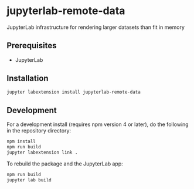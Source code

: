 # jupyterlab-remote-data

JupyterLab infrastructure for rendering larger datasets than fit in memory

## Prerequisites

- JupyterLab

## Installation

```bash
jupyter labextension install jupyterlab-remote-data
```

## Development

For a development install (requires npm version 4 or later), do the following in the repository directory:

```bash
npm install
npm run build
jupyter labextension link .
```

To rebuild the package and the JupyterLab app:

```bash
npm run build
jupyter lab build
```
